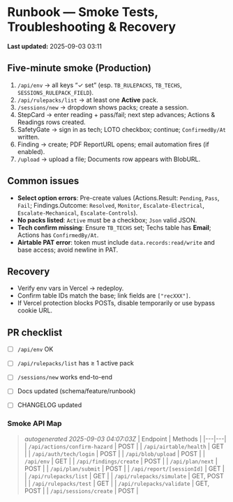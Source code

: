 # Runbook — Smoke Tests, Troubleshooting & Recovery

**Last updated:** 2025-09-03 03:11 

## Five-minute smoke (Production)
1) `/api/env` → all keys “✓ set” (esp. `TB_RULEPACKS`, `TB_TECHS`, `SESSIONS_RULEPACK_FIELD`).
2) `/api/rulepacks/list` → at least one **Active** pack.
3) `/sessions/new` → dropdown shows packs; create a session.
4) StepCard → enter reading + pass/fail; next step advances; Actions & Readings rows created.
5) SafetyGate → sign in as tech; LOTO checkbox; continue; `ConfirmedBy/At` written.
6) Finding → create; PDF ReportURL opens; email automation fires (if enabled).
7) `/upload` → upload a file; Documents row appears with BlobURL.

## Common issues
- **Select option errors**: Pre-create values (Actions.Result: `Pending`, `Pass`, `Fail`; Findings.Outcome: `Resolved`, `Monitor`, `Escalate-Electrical`, `Escalate-Mechanical`, `Escalate-Controls`).
- **No packs listed**: `Active` must be a checkbox; `Json` valid JSON.
- **Tech confirm missing**: Ensure `TB_TECHS` set; Techs table has **Email**; Actions has `ConfirmedBy/At`.
- **Airtable PAT error**: token must include `data.records:read/write` and base access; avoid newline in PAT.

## Recovery
- Verify env vars in Vercel → redeploy.
- Confirm table IDs match the base; link fields are `["recXXX"]`.
- If Vercel protection blocks POSTs, disable temporarily or use bypass cookie URL.

## PR checklist
- [ ] `/api/env` OK
- [ ] `/api/rulepacks/list` has ≥ 1 active pack
- [ ] `/sessions/new` works end-to-end
- [ ] Docs updated (schema/feature/runbook)
- [ ] CHANGELOG updated


### Smoke API Map
<!-- AUTOGEN:API-START -->
> _autogenerated 2025-09-03 04:07:03Z_
| Endpoint | Methods |
|---|---|
| `/api/actions/confirm-hazard` | POST |
| `/api/airtable/health` | GET |
| `/api/auth/tech/login` | POST |
| `/api/blob/upload` | POST |
| `/api/env` | GET |
| `/api/findings/create` | POST |
| `/api/plan/next` | POST |
| `/api/plan/submit` | POST |
| `/api/report/[sessionId]` | GET |
| `/api/rulepacks/list` | GET |
| `/api/rulepacks/simulate` | GET, POST |
| `/api/rulepacks/test` | GET |
| `/api/rulepacks/validate` | GET, POST |
| `/api/sessions/create` | POST |
<!-- AUTOGEN:API-END -->
